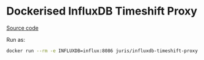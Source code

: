 # Dockerised InfluxDB Timeshift Proxy
[Source code](https://github.com/maxsivanov/influxdb-timeshift-proxy)

Run as:
```sh
docker run --rm -e INFLUXDB=influx:8086 juris/influxdb-timeshift-proxy
```
